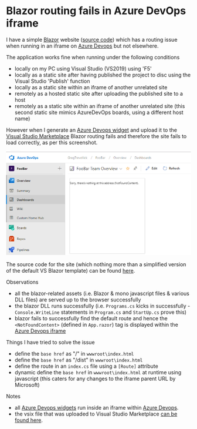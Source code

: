 # Blazor routing fails in Azure DevOps iframe

I have a simple [Blazor](https://dotnet.microsoft.com/apps/aspnet/web-apps/client) website ([source code](https://github.com/GregTrevellick/BlazorVsixStackOverflowQuestion)) which has a routing issue when running in an iframe on [Azure Devops](https://azure.microsoft.com/en-gb/services/devops/) but not elsewhere.

The application works fine when running under the following conditions

 - locally on my PC using Visual Studio (VS2019) using 'F5'
 - locally as a static site after having published the project to disc using the Visual Studio 'Publish' function
 - locally as a static site within an iframe of another unrelated site
 - remotely as a hosted static site after uploading the published site to a host
 - remotely as a static site within an iframe of another unrelated site (this second static site mimics AzureDevOps boards, using a different host name)
 
 However when I generate an [Azure Devops widget](https://docs.microsoft.com/en-us/azure/devops/extend/develop/add-dashboard-widget?view=azure-devops) and upload it to the [Visual Studio Marketplace](https://marketplace.visualstudio.com/items?itemName=GregTrevellick.BlazorWidget) Blazor routing fails and therefore the site fails to load correctly, as per this screenshot.
 
 ![](Screenshot.PNG)

 The source code for the site (which nothing more than a simplified version of the default VS Blazor template) can be found [here](https://github.com/GregTrevellick/BlazorVsixStackOverflowQuestion).

 Observations
 
 - all the blazor-related assets (i.e. Blazor & mono javascript files & various DLL files) are served up to the browser successfully
 - the blazor DLL runs successfully (i.e. ```Programs.cs``` kicks in successfully - ```Console.WriteLine``` statements in ```Program.cs``` and ```StartUp.cs``` prove this)
 - blazor fails to successfully find the default route and hence the ```<NotFoundContent>``` (defined in  ```App.razor```) tag is displayed within the [Azure Devops iframe](https://marketplace.visualstudio.com/items?itemName=GregTrevellick.BlazorWidget)
 
 Things I have tried to solve the issue
 
 - define the ```base href``` as "/" in ```wwwroot\index.html```
 - define the ```base href``` as "/dist" in ```wwwroot\index.html```
 - define the route in an ```index.cs``` file using a ```[Route]``` attribute
 - dynamic define the ```base href``` in ```wwwroot\index.html``` at runtime using javascript (this caters for any changes to the iframe parent URL by Microsoft)

 Notes

 - all [Azure Devops widgets](https://marketplace.visualstudio.com/search?target=AzureDevOps&category=Azure%20Boards&sortBy=Downloads) run inside an iframe within [Azure Devops](https://azure.microsoft.com/en-gb/services/devops/).
 - the vsix file that was uploaded to Visual Studio Marketplace [can be found here](https://github.com/GregTrevellick/BlazorVsixStackOverflowQuestion/blob/master/Src/BlazorVsixStackOverflowQuestion/bin/Debug/netstandard2.0/publish/GregTrevellick.BlazorWidget-1.0.11.vsix).